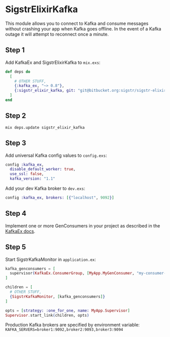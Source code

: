 # SigstrElixirKafka

This module allows you to connect to Kafka and consume messages without crashing your app when Kafka goes offline. In the event of a Kafka outage it will attempt to reconnect once a minute.

## Step 1

Add KafkaEx and SigstrElixirKafka to `mix.exs`:

```elixir
def deps do
  [
    # OTHER STUFF,
    {:kafka_ex, "~> 0.8"},
    {:sigstr_elixir_kafka, git: "git@bitbucket.org:sigstr/sigstr-elixir-kafka.git"}
  ]
end
```

## Step 2

`mix deps.update sigstr_elixir_kafka`

## Step 3

Add universal Kafka config values to `config.exs`:

```elixir
config :kafka_ex,
  disable_default_worker: true,
  use_ssl: false,
  kafka_version: "1.1"
```

Add your dev Kafka broker to `dev.exs`:

```elixir
config :kafka_ex, brokers: [{"localhost", 9092}]
```

## Step 4

Implement one or more GenConsumers in your project as described in the [KafkaEx docs](https://hexdocs.pm/kafka_ex/KafkaEx.GenConsumer.html#content).

## Step 5

Start SigstrKafkaMonitor in `application.ex`:

```elixir
kafka_genconsumers = [
  supervisor(KafkaEx.ConsumerGroup, [MyApp.MyGenConsumer, "my-consumer-group", ["my-topic"]])
]

children = [
  # OTHER STUFF,
  {SigstrKafkaMonitor, [kafka_genconsumers]}
]

opts = [strategy: :one_for_one, name: MyApp.Supervisor]
Supervisor.start_link(children, opts)
```

Production Kafka brokers are specified by environment variable:
`KAFKA_SERVERS=broker1:9092,broker2:9093,broker3:9094`